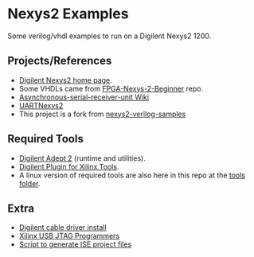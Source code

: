 
# Nexys2 Examples

Some verilog/vhdl examples to run on a Digilent Nexys2 1200.

## Projects/References

- [Digilent Nexys2 home page](https://reference.digilentinc.com/reference/programmable-logic/nexys-2/start).
- Some VHDLs came from [FPGA-Nexys-2-Beginner](https://github.com/duncanspumpkin/FPGA-Nexys-2-Beginner) repo.
- [Asynchronous-serial-receiver-unit Wiki](https://github.com/FPGAwars/FPGA-peripherals/wiki/Asynchronous-serial-receiver-unit)
- [UARTNexys2](https://github.com/BrandonTorres/UARTNexys2)
- This project is a fork from [nexys2-verilog-samples](https://github.com/utzig/nexys2-verilog-samples)


## Required Tools

- [Digilent Adept 2](https://reference.digilentinc.com/reference/software/adept/start) (runtime and utilities).
- [Digilent Plugin for Xilinx Tools](https://reference.digilentinc.com/reference/software/digilent-plugin-xilinx-tools/start?redirect=1).
- A linux version of required tools are also here in this repo at the [tools folder](./digilent/tools).


## Extra

- [Digilent cable driver install](https://lighttomorrow.wordpress.com/2011/12/18/how-to-install-digilent-cable-driver-for-xilinx-design-suite-on-ubuntu-11-10/)
- [Xilinx USB JTAG Programmers](https://wiki.gentoo.org/wiki/Xilinx_USB_JTAG_Programmers)
- [Script to generate ISE project files](https://github.com/colinoflynn/makeise)